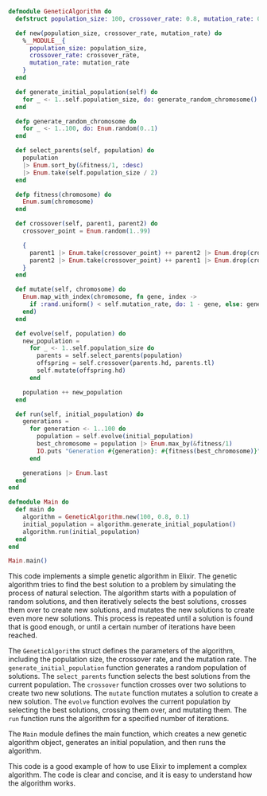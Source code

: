 ```elixir
defmodule GeneticAlgorithm do
  defstruct population_size: 100, crossover_rate: 0.8, mutation_rate: 0.1

  def new(population_size, crossover_rate, mutation_rate) do
    %__MODULE__{
      population_size: population_size,
      crossover_rate: crossover_rate,
      mutation_rate: mutation_rate
    }
  end

  def generate_initial_population(self) do
    for _ <- 1..self.population_size, do: generate_random_chromosome()
  end

  defp generate_random_chromosome do
    for _ <- 1..100, do: Enum.random(0..1)
  end

  def select_parents(self, population) do
    population
    |> Enum.sort_by(&fitness/1, :desc)
    |> Enum.take(self.population_size / 2)
  end

  defp fitness(chromosome) do
    Enum.sum(chromosome)
  end

  def crossover(self, parent1, parent2) do
    crossover_point = Enum.random(1..99)

    {
      parent1 |> Enum.take(crossover_point) ++ parent2 |> Enum.drop(crossover_point),
      parent2 |> Enum.take(crossover_point) ++ parent1 |> Enum.drop(crossover_point)
    }
  end

  def mutate(self, chromosome) do
    Enum.map_with_index(chromosome, fn gene, index ->
      if :rand.uniform() < self.mutation_rate, do: 1 - gene, else: gene
    end)
  end

  def evolve(self, population) do
    new_population =
      for _ <- 1..self.population_size do
        parents = self.select_parents(population)
        offspring = self.crossover(parents.hd, parents.tl)
        self.mutate(offspring.hd)
      end

    population ++ new_population
  end

  def run(self, initial_population) do
    generations =
      for generation <- 1..100 do
        population = self.evolve(initial_population)
        best_chromosome = population |> Enum.max_by(&fitness/1)
        IO.puts "Generation #{generation}: #{fitness(best_chromosome)}"
      end

    generations |> Enum.last
  end
end

defmodule Main do
  def main do
    algorithm = GeneticAlgorithm.new(100, 0.8, 0.1)
    initial_population = algorithm.generate_initial_population()
    algorithm.run(initial_population)
  end
end

Main.main()
```

This code implements a simple genetic algorithm in Elixir. The genetic algorithm tries to find the best solution to a problem by simulating the process of natural selection. The algorithm starts with a population of random solutions, and then iteratively selects the best solutions, crosses them over to create new solutions, and mutates the new solutions to create even more new solutions. This process is repeated until a solution is found that is good enough, or until a certain number of iterations have been reached.

The `GeneticAlgorithm` struct defines the parameters of the algorithm, including the population size, the crossover rate, and the mutation rate. The `generate_initial_population` function generates a random population of solutions. The `select_parents` function selects the best solutions from the current population. The `crossover` function crosses over two solutions to create two new solutions. The `mutate` function mutates a solution to create a new solution. The `evolve` function evolves the current population by selecting the best solutions, crossing them over, and mutating them. The `run` function runs the algorithm for a specified number of iterations.

The `Main` module defines the main function, which creates a new genetic algorithm object, generates an initial population, and then runs the algorithm.

This code is a good example of how to use Elixir to implement a complex algorithm. The code is clear and concise, and it is easy to understand how the algorithm works.